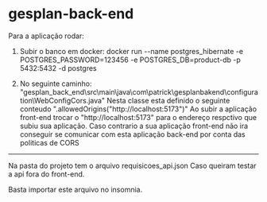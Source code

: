 # gesplan-back-end

Para a aplicação rodar:

1) Subir o banco em docker: docker run --name postgres_hibernate -e POSTGRES_PASSWORD=123456 -e POSTGRES_DB=product-db -p 5432:5432 -d postgres

2) No seguinte caminho: "gesplan_back_end\src\main\java\com\patrick\gesplanbakend\configuration\WebConfigCors.java"
Nesta classe esta definido o seguinte conteudo ".allowedOrigins("http://localhost:5173")" 
Ao subir a aplicação front-end  trocar o "http://localhost:5173" para o endereço respctivo que subiu sua aplicação.
Caso contrario a sua aplicação front-end não ira conseguir se comunicar com esta aplicação back-end por conta das 
politicas de CORS

------------------------------------------------

Na pasta do projeto tem o arquivo requisicoes_api.json
Caso queiram testar a api fora do front-end.

Basta importar este arquivo no insomnia.